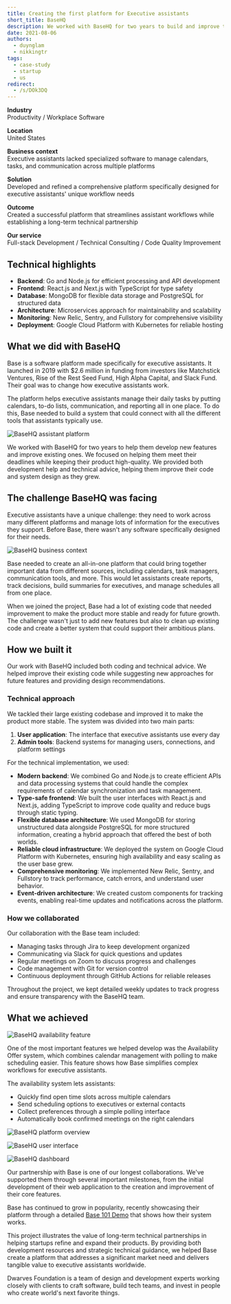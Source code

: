 ```yaml
---
title: Creating the first platform for Executive assistants
short_title: BaseHQ
description: We worked with BaseHQ for two years to build and improve their software for executive assistants, helping them create new features and make their system faster and more reliable.
date: 2021-08-06
authors:
  - duynglam
  - nikkingtr
tags:
  - case-study
  - startup
  - us
redirect:
  - /s/DOk3DQ
---
```


**Industry**\
Productivity / Workplace Software

**Location**\
United States

**Business context**\
Executive assistants lacked specialized software to manage calendars, tasks, and communication across multiple platforms

**Solution**\
Developed and refined a comprehensive platform specifically designed for executive assistants' unique workflow needs

**Outcome**\
Created a successful platform that streamlines assistant workflows while establishing a long-term technical partnership

**Our service**\
Full-stack Development / Technical Consulting / Code Quality Improvement

## Technical highlights

- **Backend**: Go and Node.js for efficient processing and API development
- **Frontend**: React.js and Next.js with TypeScript for type safety
- **Database**: MongoDB for flexible data storage and PostgreSQL for structured data
- **Architecture**: Microservices approach for maintainability and scalability
- **Monitoring**: New Relic, Sentry, and Fullstory for comprehensive visibility
- **Deployment**: Google Cloud Platform with Kubernetes for reliable hosting

## What we did with BaseHQ

Base is a software platform made specifically for executive assistants. It launched in 2019 with $2.6 million in funding from investors like Matchstick Ventures, Rise of the Rest Seed Fund, High Alpha Capital, and Slack Fund. Their goal was to change how executive assistants work.

The platform helps executive assistants manage their daily tasks by putting calendars, to-do lists, communication, and reporting all in one place. To do this, Base needed to build a system that could connect with all the different tools that assistants typically use.

![BaseHQ assistant platform](assets/basehq-main.webp)

We worked with BaseHQ for two years to help them develop new features and improve existing ones. We focused on helping them meet their deadlines while keeping their product high-quality. We provided both development help and technical advice, helping them improve their code and system design as they grew.

## The challenge BaseHQ was facing

Executive assistants have a unique challenge: they need to work across many different platforms and manage lots of information for the executives they support. Before Base, there wasn't any software specifically designed for their needs.

![BaseHQ business context](assets/basehq-context.webp)

Base needed to create an all-in-one platform that could bring together important data from different sources, including calendars, task managers, communication tools, and more. This would let assistants create reports, track decisions, build summaries for executives, and manage schedules all from one place.

When we joined the project, Base had a lot of existing code that needed improvement to make the product more stable and ready for future growth. The challenge wasn't just to add new features but also to clean up existing code and create a better system that could support their ambitious plans.

## How we built it

Our work with BaseHQ included both coding and technical advice. We helped improve their existing code while suggesting new approaches for future features and providing design recommendations.

### Technical approach

We tackled their large existing codebase and improved it to make the product more stable. The system was divided into two main parts:

1. **User application**: The interface that executive assistants use every day
2. **Admin tools**: Backend systems for managing users, connections, and platform settings

For the technical implementation, we used:

- **Modern backend**: We combined Go and Node.js to create efficient APIs and data processing systems that could handle the complex requirements of calendar synchronization and task management.
- **Type-safe frontend**: We built the user interfaces with React.js and Next.js, adding TypeScript to improve code quality and reduce bugs through static typing.
- **Flexible database architecture**: We used MongoDB for storing unstructured data alongside PostgreSQL for more structured information, creating a hybrid approach that offered the best of both worlds.
- **Reliable cloud infrastructure**: We deployed the system on Google Cloud Platform with Kubernetes, ensuring high availability and easy scaling as the user base grew.
- **Comprehensive monitoring**: We implemented New Relic, Sentry, and Fullstory to track performance, catch errors, and understand user behavior.
- **Event-driven architecture**: We created custom components for tracking events, enabling real-time updates and notifications across the platform.

### How we collaborated

Our collaboration with the Base team included:

- Managing tasks through Jira to keep development organized
- Communicating via Slack for quick questions and updates
- Regular meetings on Zoom to discuss progress and challenges
- Code management with Git for version control
- Continuous deployment through GitHub Actions for reliable releases

Throughout the project, we kept detailed weekly updates to track progress and ensure transparency with the BaseHQ team.

## What we achieved

![BaseHQ availability feature](assets/basehq-feature.webp)

One of the most important features we helped develop was the Availability Offer system, which combines calendar management with polling to make scheduling easier. This feature shows how Base simplifies complex workflows for executive assistants.

The availability system lets assistants:

- Quickly find open time slots across multiple calendars
- Send scheduling options to executives or external contacts
- Collect preferences through a simple polling interface
- Automatically book confirmed meetings on the right calendars

![BaseHQ platform overview](assets/basehq-result1.webp)

![BaseHQ user interface](assets/basehq-result2.webp)

![BaseHQ dashboard](assets/basehq-result3.webp)

Our partnership with Base is one of our longest collaborations. We've supported them through several important milestones, from the initial development of their web application to the creation and improvement of their core features.

Base has continued to grow in popularity, recently showcasing their platform through a detailed [Base 101 Demo](https://www.linkedin.com/posts/basehq_base-101-demo-get-back-to-the-base-ics-activity-6800435873860120576-G7ZI) that shows how their system works.

This project illustrates the value of long-term technical partnerships in helping startups refine and expand their products. By providing both development resources and strategic technical guidance, we helped Base create a platform that addresses a significant market need and delivers tangible value to executive assistants worldwide.

Dwarves Foundation is a team of design and development experts working closely with clients to craft software, build tech teams, and invest in people who create world's next favorite things.

